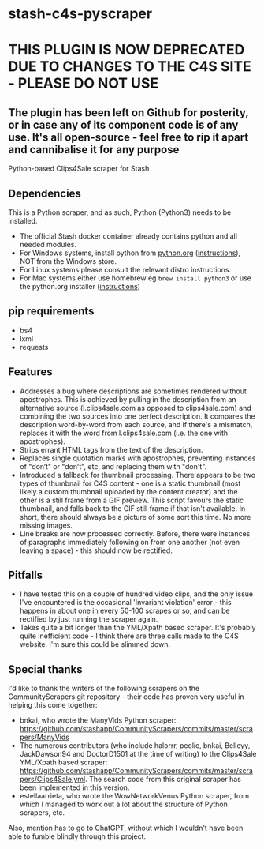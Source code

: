 # stash-c4s-pyscraper
# THIS PLUGIN IS NOW DEPRECATED DUE TO CHANGES TO THE C4S SITE - PLEASE DO NOT USE
## The plugin has been left on Github for posterity, or in case any of its component code is of any use. It's all open-source - feel free to rip it apart and cannibalise it for any purpose
Python-based Clips4Sale scraper for Stash

## Dependencies
This is a Python scraper, and as such, Python (Python3) needs to be installed.
- The official Stash docker container already contains python and all needed modules.
- For Windows systems, install python from [python.org](https://www.python.org/downloads/windows/) ([instructions](https://phoenixnap.com/kb/how-to-install-python-3-windows)), NOT from the Windows store.
- For Linux systems please consult the relevant distro instructions.
- For Μac systems either use homebrew eg `brew install python3` or use the python.org installer ([instructions](https://www.lifewire.com/how-to-install-python-on-mac-4781318))

## pip requirements
- bs4
- lxml
- requests

## Features
- Addresses a bug where descriptions are sometimes rendered without apostrophes. This is achieved by pulling in the description from an alternative source (l.clips4sale.com as opposed to clips4sale.com) and combining the two sources into one perfect description. It compares the description word-by-word from each source, and if there's a mismatch, replaces it with the word from l.clips4sale.com (i.e. the one with apostrophes).
- Strips errant HTML tags from the text of the description.
- Replaces single quotation marks with apostrophes, preventing instances of "don‘t" or "don’t", etc, and replacing them with "don't".
- Introduced a fallback for thumbnail processing. There appears to be two types of thumbnail for C4S content - one is a static thumbnail (most likely a custom thumbnail uploaded by the content creator) and the other is a still frame from a GIF preview. This script favours the static thumbnail, and falls back to the GIF still frame if that isn't available. In short, there should always be a picture of some sort this time. No more missing images.
- Line breaks are now processed correctly. Before, there were instances of paragraphs immediately following on from one another (not even leaving a space) - this should now be rectified.

## Pitfalls
- I have tested this on a couple of hundred video clips, and the only issue I've encountered is the occasional 'Invariant violation' error - this happens in about one in every 50-100 scrapes or so, and can be rectified by just running the scraper again.
- Takes quite a bit longer than the YML/Xpath based scraper. It's probably quite inefficient code - I think there are three calls made to the C4S website. I'm sure this could be slimmed down.

## Special thanks
I'd like to thank the writers of the following scrapers on the CommunityScrapers git repository - their code has proven very useful in helping this come together:
- bnkai, who wrote the ManyVids Python scraper: https://github.com/stashapp/CommunityScrapers/commits/master/scrapers/ManyVids
- The numerous contributors (who include halorrr, peolic, bnkai, Belleyy, JackDawson94 and DoctorD1501 at the time of writing) to the Clips4Sale YML/Xpath based scraper: https://github.com/stashapp/CommunityScrapers/commits/master/scrapers/Clips4Sale.yml. The search code from this original scraper has been implemented in this version.
- estellaarrieta, who wrote the WowNetworkVenus Python scraper, from which I managed to work out a lot about the structure of Python scrapers, etc.

Also, mention has to go to ChatGPT, without which I wouldn't have been able to fumble blindly through this project.
